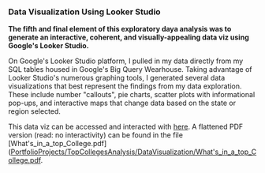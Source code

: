 ### Data Visualization Using Looker Studio

**The fifth and final element of this exploratory daya analysis was to generate an interactive, coherent, and visually-appealing data viz using Google's Looker Studio.**

On Google's Looker Studio platform, I pulled in my data directly from my SQL tables housed in Google's Big Query Wearhouse. Taking advantage of Looker Studio's numerous graphing tools, I generated several data visualizations that best represent the findings from my data exploration. These include number "callouts", pie charts, scatter plots with informational pop-ups, and interactive maps that change data based on the state or region selected. 

This data viz can be accessed and interacted with [here](https://lookerstudio.google.com/reporting/0825ca82-a91d-494f-870e-c38f525b47f4/page/idZDD). A flattened PDF version (read: no interactivity) can be found in the file [What's_in_a_top_College.pdf]([PortfolioProjects/TopCollegesAnalysis/DataVisualization/What's_in_a_top_College.pdf](https://github.com/eseylar/PortfolioProjects/blob/main/TopCollegesAnalysis/DataVisualization/What's_in_a_top_College.pdf).
